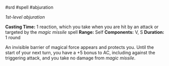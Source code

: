 #srd #spell #abjuration 

*1st-level abjuration*

**Casting Time:** 1 reaction, which you take when you are hit by an attack or targeted by the *magic missile* spell
**Range:** Self
**Components:** V, S
**Duration:** 1 round

An invisible barrier of magical force appears and protects you. Until the start of your next turn, you have a +5 bonus to AC, including against the triggering attack, and you take no damage from *magic missile*.
